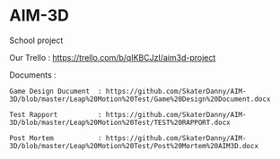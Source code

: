 # AIM-3D
School project


Our Trello : https://trello.com/b/qIKBCJzI/aim3d-project


Documents :

    Game Design Ducument  : https://github.com/SkaterDanny/AIM-3D/blob/master/Leap%20Motion%20Test/Game%20Design%20Document.docx
    
    Test Rapport          : https://github.com/SkaterDanny/AIM-3D/blob/master/Leap%20Motion%20Test/TEST%20RAPPORT.docx
    
    Post Mortem           : https://github.com/SkaterDanny/AIM-3D/blob/master/Leap%20Motion%20Test/Post%20Mortem%20AIM3D.docx
